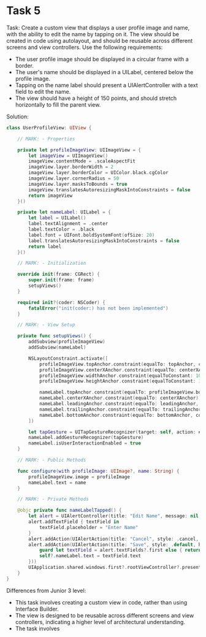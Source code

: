 # Task 5

Task: Create a custom view that displays a user profile image and name, with the
ability to edit the name by tapping on it. The view should be created in code
using autolayout, and should be reusable across different screens and view
controllers. Use the following requirements:

-   The user profile image should be displayed in a circular frame with a
    border.
-   The user's name should be displayed in a UILabel, centered below the profile
    image.
-   Tapping on the name label should present a UIAlertController with a text
    field to edit the name.
-   The view should have a height of 150 points, and should stretch horizontally
    to fill the parent view.

Solution:

```swift
class UserProfileView: UIView {

    // MARK: - Properties

    private let profileImageView: UIImageView = {
        let imageView = UIImageView()
        imageView.contentMode = .scaleAspectFit
        imageView.layer.borderWidth = 2
        imageView.layer.borderColor = UIColor.black.cgColor
        imageView.layer.cornerRadius = 50
        imageView.layer.masksToBounds = true
        imageView.translatesAutoresizingMaskIntoConstraints = false
        return imageView
    }()

    private let nameLabel: UILabel = {
        let label = UILabel()
        label.textAlignment = .center
        label.textColor = .black
        label.font = UIFont.boldSystemFont(ofSize: 20)
        label.translatesAutoresizingMaskIntoConstraints = false
        return label
    }()

    // MARK: - Initialization

    override init(frame: CGRect) {
        super.init(frame: frame)
        setupViews()
    }

    required init?(coder: NSCoder) {
        fatalError("init(coder:) has not been implemented")
    }

    // MARK: - View Setup

    private func setupViews() {
        addSubview(profileImageView)
        addSubview(nameLabel)

        NSLayoutConstraint.activate([
            profileImageView.topAnchor.constraint(equalTo: topAnchor, constant: 16),
            profileImageView.centerXAnchor.constraint(equalTo: centerXAnchor),
            profileImageView.widthAnchor.constraint(equalToConstant: 100),
            profileImageView.heightAnchor.constraint(equalToConstant: 100),

            nameLabel.topAnchor.constraint(equalTo: profileImageView.bottomAnchor, constant: 16),
            nameLabel.centerXAnchor.constraint(equalTo: centerXAnchor),
            nameLabel.leadingAnchor.constraint(equalTo: leadingAnchor, constant: 8),
            nameLabel.trailingAnchor.constraint(equalTo: trailingAnchor, constant: -8),
            nameLabel.bottomAnchor.constraint(equalTo: bottomAnchor, constant: -16),
        ])

        let tapGesture = UITapGestureRecognizer(target: self, action: #selector(nameLabelTapped))
        nameLabel.addGestureRecognizer(tapGesture)
        nameLabel.isUserInteractionEnabled = true
    }

    // MARK: - Public Methods

    func configure(with profileImage: UIImage?, name: String) {
        profileImageView.image = profileImage
        nameLabel.text = name
    }

    // MARK: - Private Methods

    @objc private func nameLabelTapped() {
        let alert = UIAlertController(title: "Edit Name", message: nil, preferredStyle: .alert)
        alert.addTextField { textField in
            textField.placeholder = "Enter Name"
        }
        alert.addAction(UIAlertAction(title: "Cancel", style: .cancel, handler: nil))
        alert.addAction(UIAlertAction(title: "Save", style: .default, handler: { [weak self] action in
            guard let textField = alert.textFields?.first else { return }
            self?.nameLabel.text = textField.text
        }))
        UIApplication.shared.windows.first?.rootViewController?.present(alert, animated: true, completion: nil)
    }
}
```

Differences from Junior 3 level:

-   This task involves creating a custom view in code, rather than using
    Interface Builder.
-   The view is designed to be reusable across different screens and view
    controllers, indicating a higher level of architectural understanding.
-   The task involves
